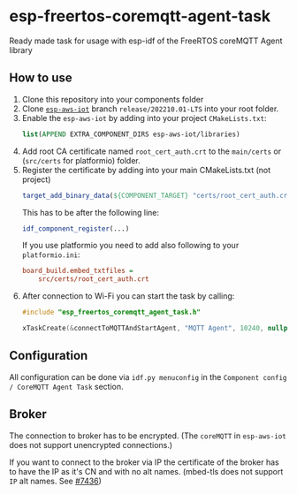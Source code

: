 # esp-freertos-coremqtt-agent-task

Ready made task for usage with esp-idf of the FreeRTOS coreMQTT Agent library

## How to use

1. Clone this repository into your components folder
2. Clone [`esp-aws-iot`](https://github.com/espressif/esp-aws-iot) branch `release/202210.01-LTS` into your root folder.
3. Enable the `esp-aws-iot` by adding into your project `CMakeLists.txt`:
    ```cmake
    list(APPEND EXTRA_COMPONENT_DIRS esp-aws-iot/libraries)
    ```
4. Add root CA certificate named `root_cert_auth.crt` to the `main/certs` or (`src/certs` for platformio) folder.
5. Register the certificate by adding into your main CMakeLists.txt (not project)
    ```cmake
    target_add_binary_data(${COMPONENT_TARGET} "certs/root_cert_auth.crt" TEXT)
    ```
   This has to be after the following line:
    ```cmake
    idf_component_register(...)
    ```
   If you use platformio you need to add also following to your `platformio.ini`:
    ```ini
    board_build.embed_txtfiles =
        src/certs/root_cert_auth.crt
    ```
6. After connection to Wi-Fi you can start the task by calling:
    ```c
    #include "esp_freertos_coremqtt_agent_task.h"   

    xTaskCreate(&connectToMQTTAndStartAgent, "MQTT Agent", 10240, nullptr, 5, nullptr);
    ```

## Configuration

All configuration can be done via `idf.py menuconfig` in the `Component config / CoreMQTT Agent Task` section.

## Broker

The connection to broker has to be encrypted. (The `coreMQTT` in `esp-aws-iot` does not support unencrypted
connections.)

If you want to connect to the broker via IP the certificate of the broker has to have the IP as it's CN and with no alt
names. (mbed-tls does not support `IP` alt names. See [#7436](https://github.com/Mbed-TLS/mbedtls/pull/7436))